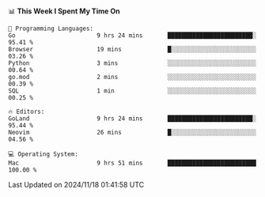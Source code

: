 <!--START_SECTION:waka-->
📊 **This Week I Spent My Time On** 

```text
💬 Programming Languages: 
Go                       9 hrs 24 mins       ████████████████████████░   95.41 % 
Browser                  19 mins             █░░░░░░░░░░░░░░░░░░░░░░░░   03.26 % 
Python                   3 mins              ░░░░░░░░░░░░░░░░░░░░░░░░░   00.64 % 
go.mod                   2 mins              ░░░░░░░░░░░░░░░░░░░░░░░░░   00.39 % 
SQL                      1 min               ░░░░░░░░░░░░░░░░░░░░░░░░░   00.25 % 

🔥 Editors: 
GoLand                   9 hrs 24 mins       ████████████████████████░   95.44 % 
Neovim                   26 mins             █░░░░░░░░░░░░░░░░░░░░░░░░   04.56 % 

💻 Operating System: 
Mac                      9 hrs 51 mins       █████████████████████████   100.00 % 
```


 Last Updated on 2024/11/18 01:41:58 UTC
<!--END_SECTION:waka-->
